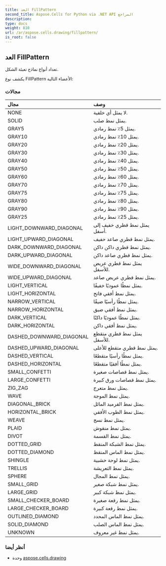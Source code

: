 ```yaml
---
title: العد FillPattern
second_title: Aspose.Cells for Python via .NET API المراجع
description:
type: docs
weight: 810
url: /ar/aspose.cells.drawing/fillpattern/
is_root: false
---
```

##  العد FillPattern
تعداد أنواع نماذج تعبئة الشكل.



يكشف نوع FillPattern الأعضاء التالية:

###  مجالات
| مجال| وصف|
| :- | :- |
| NONE | لا يمثل أي خلفية.|
| SOLID | يمثل نمط صلب.|
| GRAY5 |يمثل 5٪ نمط رمادي.|
| GRAY10 | يمثل 10٪ نمط رمادي.|
| GRAY20 | يمثل 20٪ نمط رمادي.|
| GRAY30 | يمثل 30٪ نمط رمادي.|
| GRAY40 | يمثل 40٪ نمط رمادي.|
| GRAY50 | يمثل 50٪ نمط رمادي.|
| GRAY60 | يمثل 60٪ نمط رمادي.|
| GRAY70 | يمثل 70٪ نمط رمادي.|
| GRAY75 | يمثل 75٪ نمط رمادي.|
| GRAY80 | يمثل 80٪ نمط رمادي.|
| GRAY90 | يمثل 90٪ نمط رمادي.|
| GRAY25 | يمثل 25٪ نمط رمادي.|
| LIGHT_DOWNWARD_DIAGONAL | يمثل نمط قطري خفيف إلى أسفل.|
| LIGHT_UPWARD_DIAGONAL | يمثل نمط قطري صاعد خفيف.|
| DARK_DOWNWARD_DIAGONAL | يمثل نمط قطري داكن داكن.|
| DARK_UPWARD_DIAGONAL | يمثل نمط قطري صاعد داكن.|
| WIDE_DOWNWARD_DIAGONAL | يمثل نمط قطري عريض للأسفل.|
| WIDE_UPWARD_DIAGONAL | يمثل نمط قطري عريض صاعد.|
| LIGHT_VERTICAL | يمثل نمطًا عموديًا خفيفًا.|
| LIGHT_HORIZONTAL | يمثل نمط أفقي فاتح.|
| NARROW_VERTICAL | يمثل نمطًا رأسيًا ضيقًا.|
| NARROW_HORIZONTAL | يمثل نمط أفقي ضيق.|
| DARK_VERTICAL | يمثل نمطًا عموديًا داكنًا.|
| DARK_HORIZONTAL | يمثل نمط أفقي داكن.|
| DASHED_DOWNWARD_DIAGONAL | يمثل نمط قطري متقطع للأسفل.|
| DASHED_UPWARD_DIAGONAL | يمثل نمط قطري متقطع للأعلى.|
| DASHED_VERTICAL |يمثل نمطًا رأسيًا متقطعًا.|
| DASHED_HORIZONTAL | يمثل نمطًا أفقيًا متقطعًا.|
| SMALL_CONFETTI | يمثل نمط قصاصات صغيرة.|
| LARGE_CONFETTI | يمثل نمط قصاصات ورق كبيرة.|
| ZIG_ZAG | يمثل نمط متعرج.|
| WAVE | يمثل نمط الموجة.|
| DIAGONAL_BRICK | يمثل نمط القرميد المائل.|
| HORIZONTAL_BRICK | يمثل نمط الطوب الأفقي.|
| WEAVE | يمثل نمط نسج.|
| PLAID | يمثل نمط منقوش.|
| DIVOT | يمثل نمط القسمة.|
| DOTTED_GRID | يمثل نمط الشبكة المنقط.|
| DOTTED_DIAMOND | يمثل نمط الماس المنقط.|
| SHINGLE | يمثل نمط لوحة خشبية.|
| TRELLIS | يمثل نمط التعريشة.|
| SPHERE | يمثل نمط المجال.|
| SMALL_GRID | يمثل نمط شبكة صغير.|
| LARGE_GRID | يمثل نمط شبكة كبير.|
| SMALL_CHECKER_BOARD | يمثل نمط رقعة صغيرة.|
| LARGE_CHECKER_BOARD | يمثل نمط رقعة كبيرة.|
| OUTLINED_DIAMOND | يمثل نمط الماس المحدد.|
| SOLID_DIAMOND | يمثل نمط الماس الصلب.|
| UNKNOWN | يمثل نمط غير معروف.|



###  أنظر أيضا
* وحدة [aspose.cells.drawing](..)

